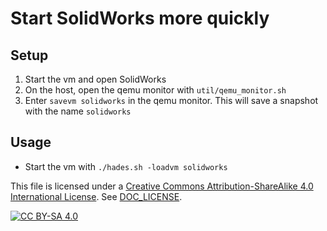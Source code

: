 # Start SolidWorks more quickly

## Setup

1. Start the vm and open SolidWorks
2. On the host, open the qemu monitor with `util/qemu_monitor.sh`
3. Enter `savevm solidworks` in the qemu monitor. This will save a snapshot
with the name `solidworks`

## Usage

- Start the vm with `./hades.sh -loadvm solidworks`

This file is licensed under a
[Creative Commons Attribution-ShareAlike 4.0 International License][cc-by-sa].
See [DOC_LICENSE](../DOC_LICENSE).

[![CC BY-SA 4.0][cc-by-sa-image]][cc-by-sa]

[cc-by-sa]: http://creativecommons.org/licenses/by-sa/4.0/
[cc-by-sa-image]: https://licensebuttons.net/l/by-sa/4.0/88x31.png
